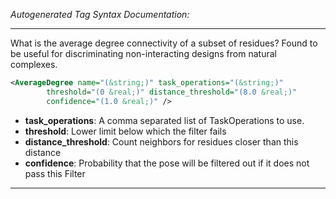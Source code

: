<!-- THIS IS AN AUTOGENERATED FILE: Don't edit it directly, instead change the schema definition in the code itself. -->

_Autogenerated Tag Syntax Documentation:_

---
What is the average degree connectivity of a subset of residues? Found to be useful for discriminating non-interacting designs from natural complexes.

```xml
<AverageDegree name="(&string;)" task_operations="(&string;)"
        threshold="(0 &real;)" distance_threshold="(8.0 &real;)"
        confidence="(1.0 &real;)" />
```

-   **task_operations**: A comma separated list of TaskOperations to use.
-   **threshold**: Lower limit below which the filter fails
-   **distance_threshold**: Count neighbors for residues closer than this distance
-   **confidence**: Probability that the pose will be filtered out if it does not pass this Filter

---
